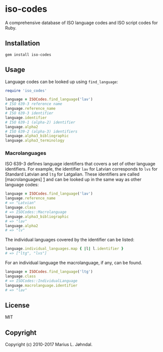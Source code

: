 # iso-codes

A comprehensive database of ISO language codes and ISO script codes for Ruby.

## Installation

    gem install iso-codes

## Usage

Language codes can be looked up using `find_language`:

```ruby
require 'iso_codes'

language = ISOCodes.find_language('lav')
# ISO 639-3 reference name
language.reference_name
# ISO 639-3 identifier
language.identifier
# ISO 639-1 (alpha-2) identifier
language.alpha2
# ISO 639-2 (alpha-3) identifiers
language.alpha3_bibliographic
language.alpha3_terminology
```

### Macrolanguages

ISO 639-3 defines language identifiers that covers a set of other language
identifiers. For example, the identifier `lav` for Latvian corresponds to `lvs`
for Standard Latvian and `ltg` for Latgalian. These identifiers are called
[macrolanguages] [1] and can be looked up in the same way as other language
codes:

```ruby
language = ISOCodes.find_language('lav')
language.reference_name
# => "Latvian"
language.class
# => ISOCodes::Macrolanguage
language.alpha3_bibliographic
# => "lav"
language.alpha2
# => "lv"
```

The individual languages covered by the identifier can be listed:

```ruby
language.individual_languages.map { |l| l.identifier }
# => ["ltg", "lvs"]
```

For an individual language the macrolanguage, if any, can be found.

```ruby
language = ISOCodes.find_language('ltg')
language.class
# => ISOCodes::IndividualLanguage
language.macrolanguage.identifier
# => "lav"
```

## License

MIT

## Copyright

Copyright (c) 2010-2017 Marius L. Jøhndal.

[1]: http://www.sil.org/iso639-3/scope.asp#M "Explanation of macrolanguages"
